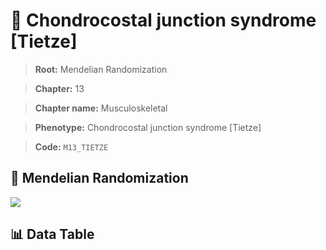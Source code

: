 # 🧪 Chondrocostal junction syndrome [Tietze]

> **Root:** Mendelian Randomization

> **Chapter:** 13  

> **Chapter name:** Musculoskeletal

> **Phenotype:** Chondrocostal junction syndrome [Tietze]  

> **Code:** `M13_TIETZE`

## 🧬 Mendelian Randomization  

<img src="/MR/Figures/Forward/M13_TIETZE.png"/>

## 📊 Data Table

<CsvTableMRF src="/public/MR/Data/Forward/M13_TIETZE.csv"/>
